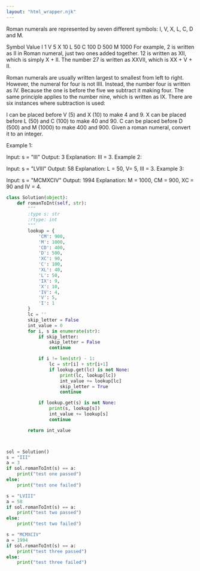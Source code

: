 ```yaml
---
layout: "html_wrapper.njk"
---
```

Roman numerals are represented by seven different symbols: I, V, X, L, C, D and M.

Symbol       Value
I             1
V             5
X             10
L             50
C             100
D             500
M             1000
For example, 2 is written as II in Roman numeral, just two ones added together. 12 is written as XII, which is simply X + II. The number 27 is written as XXVII, which is XX + V + II.

Roman numerals are usually written largest to smallest from left to right. However, the numeral for four is not IIII. Instead, the number four is written as IV. Because the one is before the five we subtract it making four. The same principle applies to the number nine, which is written as IX. There are six instances where subtraction is used:

I can be placed before V (5) and X (10) to make 4 and 9.
X can be placed before L (50) and C (100) to make 40 and 90.
C can be placed before D (500) and M (1000) to make 400 and 900.
Given a roman numeral, convert it to an integer.

Example 1:

Input: s = "III"
Output: 3
Explanation: III = 3.
Example 2:

Input: s = "LVIII"
Output: 58
Explanation: L = 50, V= 5, III = 3.
Example 3:

Input: s = "MCMXCIV"
Output: 1994
Explanation: M = 1000, CM = 900, XC = 90 and IV = 4.

```python
class Solution(object):
    def romanToInt(self, str):
        """
        :type s: str
        :rtype: int
        """
        lookup = {
            'CM': 900,
            'M': 1000,
            'CD': 400,
            'D': 500,
            'XC': 90,
            'C': 100,
            'XL': 40,
            'L': 50,
            'IX': 9,
            'X': 10,
            'IV': 4,
            'V': 5,
            'I': 1
        }
        lc = ''
        skip_letter = False
        int_value = 0
        for i, s in enumerate(str):
            if skip_letter:
                skip_letter = False
                continue

            if i != len(str) - 1:
                lc = str[i] + str[i+1]
                if lookup.get(lc) is not None:
                    print(lc, lookup[lc])
                    int_value += lookup[lc]
                    skip_letter = True
                    continue

            if lookup.get(s) is not None:
                print(s, lookup[s])
                int_value += lookup[s]
                continue

        return int_value



sol = Solution()
s = "III"
a = 3
if sol.romanToInt(s) == a:
    print("test one passed")
else:
    print("test one failed")

s = "LVIII"
a = 58
if sol.romanToInt(s) == a:
    print("test two passed")
else:
    print("test two failed")

s = "MCMXCIV"
a = 1994
if sol.romanToInt(s) == a:
    print("test three passed")
else:
    print("test three failed")
```